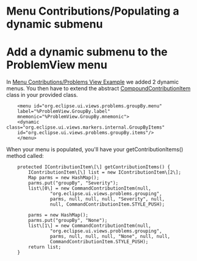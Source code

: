 Menu Contributions/Populating a dynamic submenu
===============================================

Add a dynamic submenu to the ProblemView menu
=============================================

In [Menu Contributions/Problems View Example](./Menu_Contributions/Problems_View_Example.md "Menu Contributions/Problems View Example") we added 2 dynamic menus. You then have to extend the abstract [CompoundContributionItem](http://help.eclipse.org/latest/nftopic/org.eclipse.platform.doc.isv/reference/api/org/eclipse/ui/actions/CompoundContributionItem.html) class in your provided class.

        <menu id="org.eclipse.ui.views.problems.groupBy.menu"
        label="%ProblemView.GroupBy.label"
        mnemonic="%ProblemView.GroupBy.mnemonic">
        <dynamic class="org.eclipse.ui.views.markers.internal.GroupByItems"
        id="org.eclipse.ui.views.problems.groupBy.items"/>
        </menu>

When your menu is populated, you'll have your getContributionItems() method called:

        protected IContributionItem\[\] getContributionItems() {
            IContributionItem\[\] list = new IContributionItem\[2\];
            Map parms = new HashMap();
            parms.put("groupBy", "Severity");
            list\[0\] = new CommandContributionItem(null,
                    "org.eclipse.ui.views.problems.grouping",
                    parms, null, null, null, "Severity", null,
                    null, CommandContributionItem.STYLE_PUSH);
         
            parms = new HashMap();
            parms.put("groupBy", "None");
            list\[1\] = new CommandContributionItem(null,
                    "org.eclipse.ui.views.problems.grouping",
                    parms, null, null, null, "None", null, null,
                    CommandContributionItem.STYLE_PUSH);
            return list;
        }

